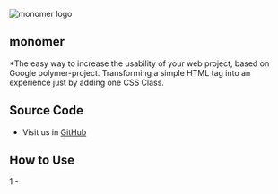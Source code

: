 ![monomer logo](http://desamovil.cl:81/design/img/monomer.svg)
## monomer
*The easy way to increase the usability of your web project, based on Google polymer-project.
Transforming a simple HTML tag into an experience just by adding one CSS Class.


## Source Code
* Visit us in [GitHub](https://github.com/develasquez/monomer) 


## How to Use
1 - 

